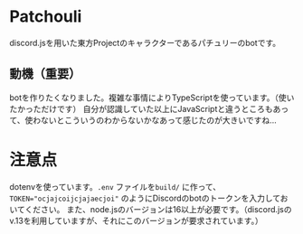 # Patchouli
discord.jsを用いた東方Projectのキャラクターであるパチュリーのbotです。

## 動機（重要）
botを作りたくなりました。複雑な事情によりTypeScriptを使っています。（使いたかっただけです）
自分が認識していた以上にJavaScriptと違うところもあって、使わないとこういうのわからないかなあって感じたのが大きいですね...

# 注意点
dotenvを使っています。`.env` ファイルを`build/` に作って、`TOKEN="ocjajcoijcjajaecjoi"` のようにDiscordのbotのトークンを入力しておいてください。
また、node.jsのバージョンは16以上が必要です。（discord.jsのv.13を利用していますが、それにこのバージョンが要求されています。）
